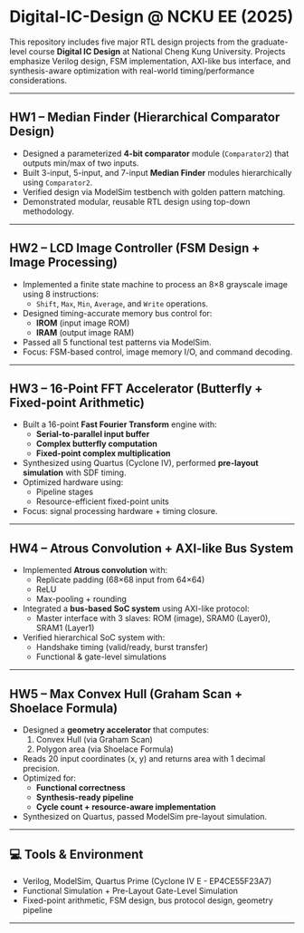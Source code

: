# Digital-IC-Design @ NCKU EE (2025)

This repository includes five major RTL design projects from the graduate-level course **Digital IC Design** at National Cheng Kung University. Projects emphasize Verilog design, FSM implementation, AXI-like bus interface, and synthesis-aware optimization with real-world timing/performance considerations.

---

## HW1 – Median Finder (Hierarchical Comparator Design)
- Designed a parameterized **4-bit comparator** module (`Comparator2`) that outputs min/max of two inputs.
- Built 3-input, 5-input, and 7-input **Median Finder** modules hierarchically using `Comparator2`.
- Verified design via ModelSim testbench with golden pattern matching.
- Demonstrated modular, reusable RTL design using top-down methodology.

---

## HW2 – LCD Image Controller (FSM Design + Image Processing)
- Implemented a finite state machine to process an 8×8 grayscale image using 8 instructions:
  - `Shift`, `Max`, `Min`, `Average`, and `Write` operations.
- Designed timing-accurate memory bus control for:
  - **IROM** (input image ROM)
  - **IRAM** (output image RAM)
- Passed all 5 functional test patterns via ModelSim.
- Focus: FSM-based control, image memory I/O, and command decoding.

---

## HW3 – 16-Point FFT Accelerator (Butterfly + Fixed-point Arithmetic)
- Built a 16-point **Fast Fourier Transform** engine with:
  - **Serial-to-parallel input buffer**
  - **Complex butterfly computation**
  - **Fixed-point complex multiplication**
- Synthesized using Quartus (Cyclone IV), performed **pre-layout simulation** with SDF timing.
- Optimized hardware using:
  - Pipeline stages
  - Resource-efficient fixed-point units
- Focus: signal processing hardware + timing closure.

---

## HW4 – Atrous Convolution + AXI-like Bus System
- Implemented **Atrous convolution** with:
  - Replicate padding (68×68 input from 64×64)
  - ReLU
  - Max-pooling + rounding
- Integrated a **bus-based SoC system** using AXI-like protocol:
  - Master interface with 3 slaves: ROM (image), SRAM0 (Layer0), SRAM1 (Layer1)
- Verified hierarchical SoC system with:
  - Handshake timing (valid/ready, burst transfer)
  - Functional & gate-level simulations

---

## HW5 – Max Convex Hull (Graham Scan + Shoelace Formula)
- Designed a **geometry accelerator** that computes:
  1. Convex Hull (via Graham Scan)
  2. Polygon area (via Shoelace Formula)
- Reads 20 input coordinates (x, y) and returns area with 1 decimal precision.
- Optimized for:
  - **Functional correctness**
  - **Synthesis-ready pipeline**
  - **Cycle count + resource-aware implementation**
- Synthesized on Quartus, passed ModelSim pre-layout simulation.

---

## 💻 Tools & Environment
- Verilog, ModelSim, Quartus Prime (Cyclone IV E - EP4CE55F23A7)
- Functional Simulation + Pre-Layout Gate-Level Simulation
- Fixed-point arithmetic, FSM design, bus protocol design, geometry pipeline

---
